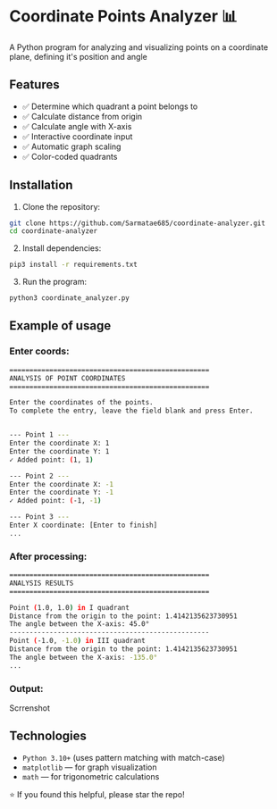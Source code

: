 # Coordinate Points Analyzer 📊
A Python program for analyzing and visualizing points on a coordinate plane, defining it's position and angle

## Features
- ✅ Determine which quadrant a point belongs to
- ✅ Calculate distance from origin
- ✅ Calculate angle with X-axis
- ✅ Interactive coordinate input
- ✅ Automatic graph scaling
- ✅ Color-coded quadrants

## Installation

1. Clone the repository:
```bash
git clone https://github.com/Sarmatae685/coordinate-analyzer.git
cd coordinate-analyzer
```

2. Install dependencies:
```bash
pip3 install -r requirements.txt
```

3. Run the program:
```bash
python3 coordinate_analyzer.py
```

## Example of usage
### Enter coords:
```bash
==================================================
ANALYSIS OF POINT COORDINATES
==================================================

Enter the coordinates of the points.
To complete the entry, leave the field blank and press Enter.


--- Point 1 ---
Enter the coordinate X: 1
Enter the coordinate Y: 1
✓ Added point: (1, 1)

--- Point 2 ---
Enter the coordinate X: -1
Enter the coordinate Y: -1
✓ Added point: (-1, -1)

--- Point 3 ---
Enter X coordinate: [Enter to finish]
...
```
### After processing:
```bash
==================================================
ANALYSIS RESULTS
==================================================

Point (1.0, 1.0) in I quadrant
Distance from the origin to the point: 1.4142135623730951
The angle between the X-axis: 45.0°
--------------------------------------------------
Point (-1.0, -1.0) in III quadrant
Distance from the origin to the point: 1.4142135623730951
The angle between the X-axis: -135.0°
...
```
### Output:
Scrrenshot

## Technologies
- `Python 3.10+` (uses pattern matching with match-case)
- `matplotlib` — for graph visualization
- `math` — for trigonometric calculations


⭐ If you found this helpful, please star the repo!
